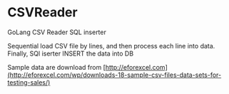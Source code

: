 # CSVReader
GoLang CSV Reader SQL inserter

Sequential load CSV file by lines, and then process each line into data. Finally, SQl iserter INSERT the data into DB 

Sample  data are download from [http://eforexcel.com](http://eforexcel.com/wp/downloads-18-sample-csv-files-data-sets-for-testing-sales/)
